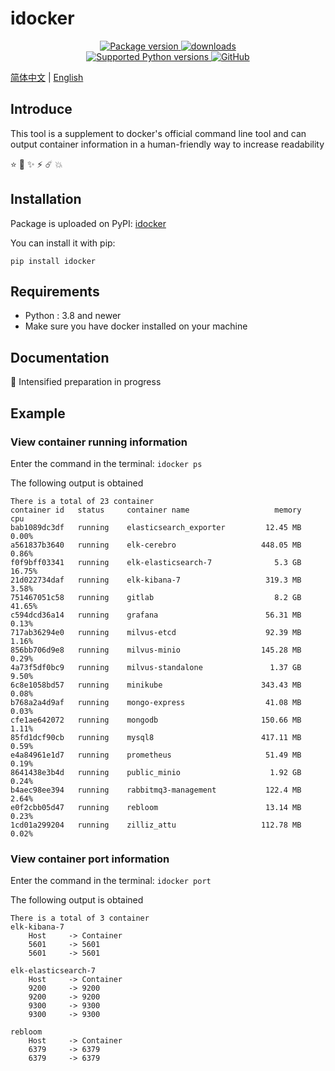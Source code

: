 # idocker

<p align="center">
    <!-- <a href="https://github.com/Lancetnik/idocker/actions/workflows/tests.yml" target="_blank">
        <img src="https://github.com/Lancetnik/idocker/actions/workflows/tests.yml/badge.svg" alt="Tests coverage"/>
    </a>
    <a href="https://coverage-badge.samuelcolvin.workers.dev/redirect/lancetnik/idocker" target="_blank">
        <img src="https://coverage-badge.samuelcolvin.workers.dev/lancetnik/idocker.svg" alt="Coverage">
    </a> -->
    <a href="https://pypi.org/project/idocker" target="_blank">
        <img src="https://img.shields.io/pypi/v/idocker?label=pypi%20package" alt="Package version">
    </a>
    <a href="https://pepy.tech/project/idocker" target="_blank">
        <img src="https://static.pepy.tech/personalized-badge/idocker?period=total&units=international_system&left_color=grey&right_color=blue&left_text=Downloads" alt="downloads"/>
    </a>
    <br/>
    <a href="https://pypi.org/project/fast-depend" target="_blank">
        <img src="https://img.shields.io/pypi/pyversions/idocker.svg" alt="Supported Python versions">
    </a>
    <a href="https://github.com/Lancetnik/idocker/blob/master/LICENSE" target="_blank">
        <img alt="GitHub" src="https://img.shields.io/github/license/Lancetnik/idocker?color=%23007ec6">
    </a>
</p>

[简体中文](./README.zh-CN.md) | [English](./README.md)

## Introduce

This tool is a supplement to docker's official command line tool and can output container information in a human-friendly way to increase readability

⭐️ 🌟 ✨ ⚡️ ☄️ 💥

## Installation

Package is uploaded on PyPI: [idocker](https://pypi.org/project/idocker/)

You can install it with pip:

```shell
pip install idocker
```

## Requirements

- Python : 3.8 and newer
- Make sure you have docker installed on your machine

## Documentation

📄 Intensified preparation in progress

## Example

### View container running information

Enter the command in the terminal: `idocker ps`

The following output is obtained

```shell
There is a total of 23 container
container id   status     container name                   memory          cpu
bab1089dc3df   running    elasticsearch_exporter         12.45 MB        0.00%
a561837b3640   running    elk-cerebro                   448.05 MB        0.86%
f0f9bff03341   running    elk-elasticsearch-7              5.3 GB       16.75%
21d022734daf   running    elk-kibana-7                   319.3 MB        3.58%
751467051c58   running    gitlab                           8.2 GB       41.65%
c594dcd36a14   running    grafana                        56.31 MB        0.13%
717ab36294e0   running    milvus-etcd                    92.39 MB        1.16%
856bb706d9e8   running    milvus-minio                  145.28 MB        0.29%
4a73f5df0bc9   running    milvus-standalone               1.37 GB        9.50%
6c8e1058bd57   running    minikube                      343.43 MB        0.08%
b768a2a4d9af   running    mongo-express                  41.08 MB        0.03%
cfe1ae642072   running    mongodb                       150.66 MB        1.11%
85fd1dcf90cb   running    mysql8                        417.11 MB        0.59%
e4a84961e1d7   running    prometheus                     51.49 MB        0.19%
8641438e3b4d   running    public_minio                    1.92 GB        0.24%
b4aec98ee394   running    rabbitmq3-management           122.4 MB        2.64%
e0f2cbb05d47   running    rebloom                        13.14 MB        0.23%
1cd01a299204   running    zilliz_attu                   112.78 MB        0.02%
```

### View container port information

Enter the command in the terminal: `idocker port`

The following output is obtained

```shell
There is a total of 3 container
elk-kibana-7
    Host     -> Container
    5601     -> 5601
    5601     -> 5601

elk-elasticsearch-7
    Host     -> Container
    9200     -> 9200
    9200     -> 9200
    9300     -> 9300
    9300     -> 9300

rebloom
    Host     -> Container
    6379     -> 6379
    6379     -> 6379
```
